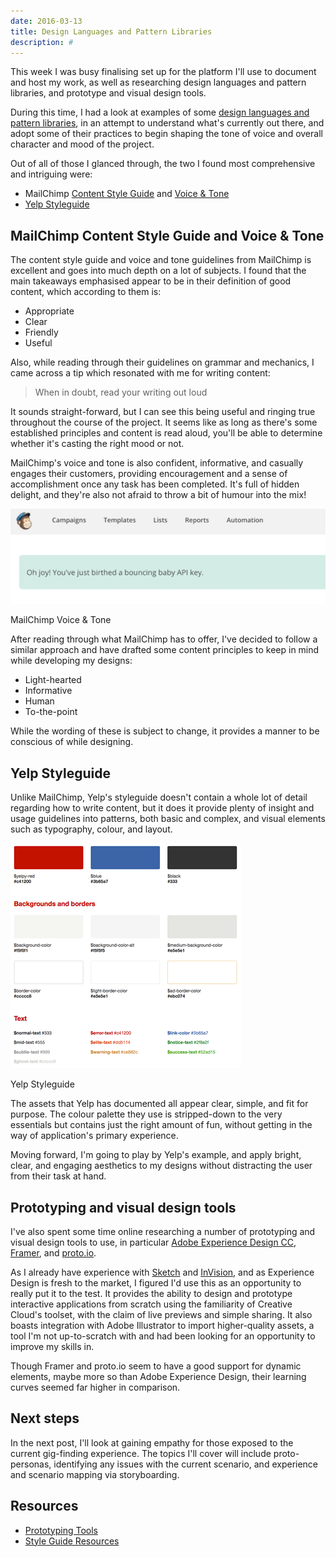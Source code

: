 ```yaml
---
date: 2016-03-13
title: Design Languages and Pattern Libraries
description: #
---
```


This week I was busy finalising set up for the platform I'll use to document and
host my work, as well as researching design languages and pattern libraries, and
prototype and visual design tools.

During this time, I had a look at examples of some
[design languages and pattern libraries](http://styleguides.io/examples.html),
in an attempt to understand what's currently out there, and adopt some of their
practices to begin shaping the tone of voice and overall character and mood of
the project.

Out of all of those I glanced through, the two I found most comprehensive and
intriguing were:

- MailChimp [Content Style Guide](http://styleguide.mailchimp.com/) and
  [Voice & Tone](http://voiceandtone.com/)
- [Yelp Styleguide](http://www.yelp.com/styleguide)

## MailChimp Content Style Guide and Voice & Tone

The content style guide and voice and tone guidelines from MailChimp is
excellent and goes into much depth on a lot of subjects. I found that the main
takeaways emphasised appear to be in their definition of good content, which
according to them is:

- Appropriate
- Clear
- Friendly
- Useful

Also, while reading through their guidelines on grammar and mechanics, I came
across a tip which resonated with me for writing content:

> When in doubt, read your writing out loud

It sounds straight-forward, but I can see this being useful and ringing true
throughout the course of the project. It seems like as long as there's some
established principles and content is read aloud, you'll be able to determine
whether it's casting the right mood or not.

MailChimp's voice and tone is also confident, informative, and casually engages
their customers, providing encouragement and a sense of accomplishment once any
task has been completed. It's full of hidden delight, and they're also not
afraid to throw a bit of humour into the mix!

![MailChimp Voice & Tone](../images/design-languages-pattern-libraries/mailchimp-voice-tone.jpg)

<figcaption>MailChimp Voice & Tone</figcaption>

After reading through what MailChimp has to offer, I've decided to follow a
similar approach and have drafted some content principles to keep in mind while
developing my designs:

- Light-hearted
- Informative
- Human
- To-the-point

While the wording of these is subject to change, it provides a manner to be
conscious of while designing.

## Yelp Styleguide

Unlike MailChimp, Yelp's styleguide doesn't contain a whole lot of detail
regarding how to write content, but it does it provide plenty of insight and
usage guidelines into patterns, both basic and complex, and visual elements such
as typography, colour, and layout.

![Yelp styleguide](../images/design-languages-pattern-libraries/yelp-styleguide.png)

<figcaption>Yelp Styleguide</figcaption>

The assets that Yelp has documented all appear clear, simple, and fit for
purpose. The colour palette they use is stripped-down to the very essentials but
contains just the right amount of fun, without getting in the way of
application's primary experience.

Moving forward, I'm going to play by Yelp's example, and apply bright, clear,
and engaging aesthetics to my designs without distracting the user from their
task at hand.

## Prototyping and visual design tools

I've also spent some time online researching a number of prototyping and visual
design tools to use, in particular
[Adobe Experience Design CC](http://www.adobe.com/ie/products/experience-design.html),
[Framer](http://framerjs.com/), and [proto.io](https://proto.io/).

As I already have experience with [Sketch](http://bohemiancoding.com/sketch/)
and [InVision](http://www.invisionapp.com/), and as Experience Design is fresh
to the market, I figured I'd use this as an opportunity to really put it to the
test. It provides the ability to design and prototype interactive applications
from scratch using the familiarity of Creative Cloud's toolset, with the claim
of live previews and simple sharing. It also boasts integration with Adobe
Illustrator to import higher-quality assets, a tool I'm not up-to-scratch with
and had been looking for an opportunity to improve my skills in.

Though Framer and proto.io seem to have a good support for dynamic elements,
maybe more so than Adobe Experience Design, their learning curves seemed far
higher in comparison.

## Next steps

In the next post, I'll look at gaining empathy for those exposed to the current
gig-finding experience. The topics I'll cover will include proto-personas,
identifying any issues with the current scenario, and experience and scenario
mapping via storyboarding.

## Resources

- [Prototyping Tools](http://www.cooper.com/prototyping-tools)
- [Style Guide Resources](http://styleguides.io/)
